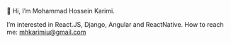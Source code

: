 👋 Hi, I’m Mohammad Hossein Karimi.

I’m interested in React.JS, Django, Angular and ReactNative. 
How to reach me: mhkarimiu@gmail.com
